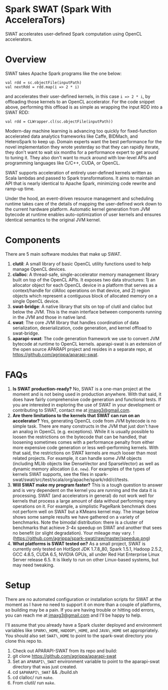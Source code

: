 # Spark SWAT (Spark With AcceleraTors)

SWAT accelerates user-defined Spark computation using OpenCL accelerators.

# Overview

SWAT takes Apache Spark programs like the one below:

    val rdd = sc.objectFile(inputPath)
    val nextRdd = rdd.map(i => 2 * i)

and accelerates their user-defined kernels, in this case `i => 2 * i`, by
offloading those kernels to an OpenCL accelerator. For the code snippet above,
performing this offload is as simple as wrapping the input RDD into a SWAT RDD:

    val rdd = CLWrapper.cl(sc.objectFile(inputPath))

Modern-day machine learning is advancing too quickly for fixed-function
accelerated data analytics frameworks like Caffe, BIDMach, and HeteroSpark to
keep up. Domain experts want the best performance for the novel implementation
they wrote yesterday so that they can rapidly iterate, they don't want to wait
six months for a performance expert to get around to tuning it. They also don't
want to muck around with low-level APIs and programming languages like C/C++,
CUDA, or OpenCL.

SWAT supports acceleration of entirely user-defined kernels written as Scala
lambdas and passed to Spark transformations. It aims to maintain an API that is
nearly identical to Apache Spark, minimizing code rewrite and ramp-up time.

Under the hood, an event-driven resource management and scheduling runtime takes
care of the details of mapping the user-defined work down to the current
hardware platform. Automatic kernel generation from JVM bytecode at runtime
enables auto-optimization of user kernels and ensures identical semantics to the
original JVM kernel.

# Components

There are 5 main software modules that make up SWAT.

1. **clutil**: A small library of basic OpenCL utility functions used to help manage OpenCL devices.
2. **clalloc**: A thread-safe, single-accelerator memory management library built on
   top of the OpenCL APIs. It exposes two data structures: 1) an allocator
   object for each OpenCL device in a platform that serves as a context/handle
   for clAlloc operations on that device, and 2) region objects which represent
   a contiguous block of allocated memory on a single OpenCL device.
3. **swat-bridge**: A native library that sits on top of clutil and clalloc but
   below the JVM. This is the main interface between components running in the
   JVM and those in native land.
4. **swat**: The core JVM library that handles coordination of data
   serialization, deserialization, code generation, and kernel offload to
   swat-bridge.
5. **aparapi-swat**: The code generation framework we use to convert JVM
   bytecode at runtime to OpenCL kernels. aparapi-swat is an extension of the
   open source APARAPI project and resides in a separate repo, at
   https://github.com/agrippa/aparapi-swat.

# FAQs

1. **Is SWAT production-ready?** No, SWAT is a one-man project at the moment and
   is not being used in production anywhere. With that said, it does have fairly
   comprehensive code generation and functional tests. If you are interested in
   exploring the use of SWAT in your development or contributing to SWAT,
   contact me at jmaxg3@gmail.com.
2. **Are there limitations to the kernels that SWAT can run on an accelerator?**
   Yes, generating OpenCL code from JVM bytecode is no simple task. There are
   many constructs in the JVM that just don't have an analog in OpenCL (e.g.
   exceptions). While it is usually possible to loosen the restrictions on the
   bytecode that can be handled, that loosening sometimes comes with a
   performance penalty from either more expensive code generation or less
   well-performing kernels. With that said, the restrictions on SWAT kernels are
   much looser than most related projects. For example, it can handle some JVM objects (including
   MLlib objects like DenseVector and SparseVector) as well as dynamic memory
   allocation (i.e. `new`). For examples of the types of kernels SWAT
   supports, see the files in spark-swat/swat/src/test/scala/org/apache/spark/rdd/cl/tests.
3. **Will SWAT make my program faster?** This is a tough question to answer and
   is very dependent on the kernel you are running and the data it is
   processing. SWAT (and accelerators in general) do not work well for kernels
   that process a large amount of data without performing many operations on it.
   For example, a simplistic PageRank benchmark does not perform well on SWAT
   but a KMeans kernel may. The image below shows some sample results we have
   gathered on a variety of benchmarks. Note the bimodal distribution: there is
   a cluster of benchmarks that achieve 3-4x speedup on SWAT and another that
   sees no benefit (or slight degradation). Your mileage may vary.
   !(https://github.com/agrippa/spark-swat/raw/master/speedup.png)
3. **What platforms is SWAT tested on?** As a small project, SWAT is currently
   only tested on HotSpot JDK 1.7.8\_80, Spark 1.5.1, Hadoop 2.5.2, GCC 4.8.5,
   CUDA 6.5, NVIDIA GPUs, all under Red Hat Enterprise Linux Server release 6.5.
   It is likely to run on other Linux-based systems, but may need tweaking.

# Setup

There are no automated configuration or installation scripts for SWAT at the
moment as I have no need to support it on more than a couple of platforms, so
building may be a pain. If you are having trouble or hitting odd errors, you can
reach me at jmaxg3@gmail.com and I'll be happy to help.

I'll assume that you already have a Spark cluster deployed and environment
variables like `SPARK\_HOME`, `HADOOP\_HOME`, and `JAVA\_HOME` set
appropriately. You should also set `SWAT\_HOME` to point to the spark-swat
directory you clone this repo to.

1. Check out APARAPI-SWAT from its repo and build:
  1. git clone https://github.com/agrippa/aparapi-swat
  2. Set an `APARAPI\_SWAT` environment variable to point to the aparapi-swat
     directory that was just created.
  3. cd `$APARAPI\_SWAT` && ./build.sh
2. cd clalloc/ run `make`.
2. From clutil/ run `make`.

